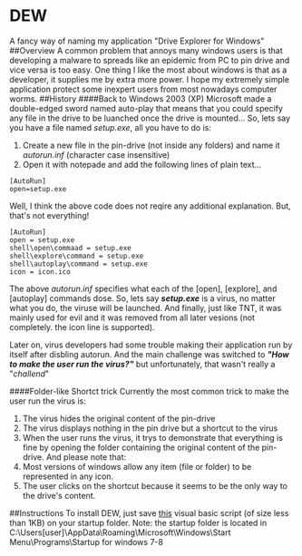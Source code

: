 # DEW
A fancy way of naming my application "Drive Explorer for Windows"
##Overview
A common problem that annoys many windows users is that developing a malware to spreads like an epidemic from PC to pin drive and vice versa is too easy. One thing I like the most about windows is that as a developer, it supplies me by extra more power.
I hope my extremely simple application protect some inexpert users from most nowadays computer worms.
##History
####Back to Windows 2003 (XP)
Microsoft made a double-edged sword named auto-play that means that you could specify any file in the drive to be luanched once the drive is mounted... So, lets say you have a file named *setup.exe*, all you have to do is:
 1. Create a new file in the pin-drive (not inside any folders) and name it *autorun.inf* (character case insensitive)
 2. Open it with notepade and add the following lines of plain text...
```
[AutoRun]
open=setup.exe
```

Well, I think the above code does not reqire any additional explanation. But, that's not everything!
```
[AutoRun]
open = setup.exe 
shell\open\commaad = setup.exe 
shell\explore\command = setup.exe 
shell\autoplay\command = setup.exe 
icon = icon.ico
```
The above *autorun.inf* specifies what each of the [open], [explore], and  [autoplay] commands dose. So, lets say ***setup.exe*** is a virus, no matter what you do, the viruse will be launched. And finally, just like TNT, it was mainly used for evil and it was removed from all later vesions (not completely. the icon line is supported).

Later on, virus developers had some trouble making their application run by itself after disbling autorun. And the main challenge was switched to ***"How to make the user run the virus?"*** but unfortunately, that wasn't really a "*challend*"

####Folder-like Shortct trick
Currently the most common trick to make the user run the virus is:
 1. The virus hides the original content of the pin-drive
 2. The virus displays nothing in the pin drive but a shortcut to the virus
 3. When the user runs the virus, it trys to demonstrate that everything is fine by opening the folder containing the original content of the pin-drive.
And please note that:
 1. Most versions of windows allow any item (file or folder) to be represented in any icon.
 2. The user clicks on the shortcut because it seems to be the only way to the drive's content.

##Instructions
To install DEW, just save [this](https://raw.githubusercontent.com/meena-hanna/DEW/master/DEW.vbs) visual basic script (of size less than 1KB) on your startup folder.
Note: the startup folder is located in C:\Users\[user]\AppData\Roaming\Microsoft\Windows\Start Menu\Programs\Startup for windows 7-8
